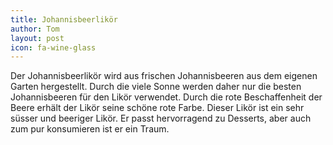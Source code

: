 ```yaml
---
title: Johannisbeerlikör
author: Tom
layout: post
icon: fa-wine-glass
---
```

Der Johannisbeerlikör wird aus frischen Johannisbeeren aus dem eigenen Garten hergestellt.
Durch die viele Sonne werden daher nur die besten Johannisbeeren für den Likör verwendet.
Durch die rote Beschaffenheit der Beere erhält der Likör seine schöne rote Farbe.
Dieser Likör ist ein sehr süsser und beeriger Likör.
Er passt hervorragend zu Desserts,
aber auch zum pur konsumieren ist er ein Traum.